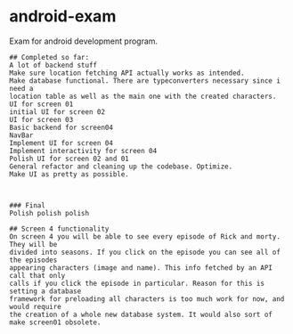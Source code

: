 # android-exam
Exam for android development program.
    
    ## Completed so far:
    A lot of backend stuff
    Make sure location fetching API actually works as intended.
    Make database functional. There are typeconverters necessary since i need a 
    location table as well as the main one with the created characters.
    UI for screen 01
    initial UI for screen 02
    UI for screen 03
    Basic backend for screen04
    NavBar
    Implement UI for screen 04
    Implement interactivity for screen 04
    Polish UI for screen 02 and 01
    General refactor and cleaning up the codebase. Optimize.
    Make UI as pretty as possible.


    
    ### Final 
    Polish polish polish

    ## Screen 4 functionality
    On screen 4 you will be able to see every episode of Rick and morty. They will be
    divided into seasons. If you click on the episode you can see all of the episodes
    appearing characters (image and name). This info fetched by an API call that only
    calls if you click the episode in particular. Reason for this is setting a database
    framework for preloading all characters is too much work for now, and would require
    the creation of a whole new database system. It would also sort of make screen01 obsolete.

    